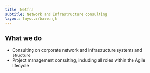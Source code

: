 ```yaml
---
title: Netfra
subtitle: Network and Infrastructure consulting
layout: layouts/base.njk
---
```


## What we do

- Consulting on corporate network and infrastructure systems and structure
- Project management consulting, including all roles within the Agile lifecycle
